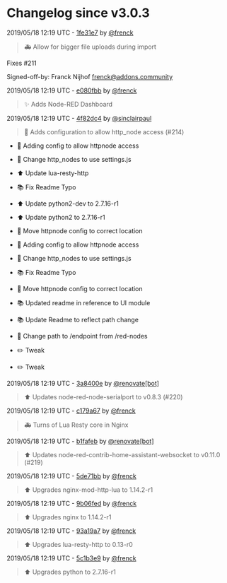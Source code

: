 # Changelog since v3.0.3

2019/05/18 12:19 UTC - [1fe31e7](https://github.com/hassio-addons/addon-node-red/commit/1fe31e7cb3faec8f09de6252c8029394a98374d0) by [@frenck](https://github.com/frenck)
> 🚑 Allow for bigger file uploads during import

Fixes #211

Signed-off-by: Franck Nijhof <frenck@addons.community> 

2019/05/18 12:19 UTC - [e080fbb](https://github.com/hassio-addons/addon-node-red/commit/e080fbb0f01d0cc3959438bb08617650f00526a2) by [@frenck](https://github.com/frenck)
> :sparkles: Adds Node-RED Dashboard 

2019/05/18 12:19 UTC - [4f82dc4](https://github.com/hassio-addons/addon-node-red/commit/4f82dc4c64707e06e01925898986be3cee505f4c) by [@sinclairpaul](https://github.com/sinclairpaul)
> :wrench: Adds configuration to allow http_node access (#214)

* :wrench: Adding config to allow httpnode access

* :hammer: Change http_nodes to use settings.js

* :arrow_up: Update lua-resty-http

* :books: Fix Readme Typo

* :arrow_up: Update python2-dev to 2.7.16-r1

* :arrow_up: Update python2 to 2.7.16-r1

* :hammer: Move httpnode config to correct location

* :wrench: Adding config to allow httpnode access

* :hammer: Change http_nodes to use settings.js

* :books: Fix Readme Typo

* :hammer: Move httpnode config to correct location

* :books: Updated readme in reference to UI module

* :books: Update Readme to reflect path change

* :hammer: Change path to /endpoint from /red-nodes

* :pencil2: Tweak

* :pencil2: Tweak 

2019/05/18 12:19 UTC - [3a8400e](https://github.com/hassio-addons/addon-node-red/commit/3a8400e50d18f91b017058280bc39ac9d022e5bd) by [@renovate[bot]](https://github.com/apps/renovate)
> :arrow_up: Updates node-red-node-serialport to v0.8.3 (#220) 

2019/05/18 12:19 UTC - [c179a67](https://github.com/hassio-addons/addon-node-red/commit/c179a6737fb15f8d08295a25c2f8bb62b7cfa3be) by [@frenck](https://github.com/frenck)
> :ambulance: Turns of Lua Resty core in Nginx 

2019/05/18 12:19 UTC - [b1fafeb](https://github.com/hassio-addons/addon-node-red/commit/b1fafeb278218831c6731f4d6d1ce23e3c5a27df) by [@renovate[bot]](https://github.com/apps/renovate)
> :arrow_up: Updates node-red-contrib-home-assistant-websocket to v0.11.0 (#219) 

2019/05/18 12:19 UTC - [5de71bb](https://github.com/hassio-addons/addon-node-red/commit/5de71bb7793f30596b71f8bf5e53d6ba0203080c) by [@frenck](https://github.com/frenck)
> :arrow_up: Upgrades nginx-mod-http-lua to 1.14.2-r1 

2019/05/18 12:19 UTC - [9b06fed](https://github.com/hassio-addons/addon-node-red/commit/9b06fed6a83e5eaa2e3d669d18d5644cf96f284b) by [@frenck](https://github.com/frenck)
> :arrow_up: Upgrades nginx to 1.14.2-r1 

2019/05/18 12:19 UTC - [93a19a7](https://github.com/hassio-addons/addon-node-red/commit/93a19a77651d152a830ef1ee44abc3507e5757e7) by [@frenck](https://github.com/frenck)
> :arrow_up: Upgrades lua-resty-http to 0.13-r0 

2019/05/18 12:19 UTC - [5c1b3e9](https://github.com/hassio-addons/addon-node-red/commit/5c1b3e93ebb6bcadb979608701e9985704f7e1d1) by [@frenck](https://github.com/frenck)
> :arrow_up: Upgrades python to 2.7.16-r1 

